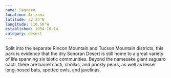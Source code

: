 ```yaml
---
name: Saguaro
location: Arizona
latitude: 32.25°N
longitude: 110.50°W
established: 1994-10-14
category: desert
---
```


Split into the separate Rincon Mountain and Tucson Mountain districts, this park is evidence that the dry Sonoran Desert is still home to a great variety of life spanning six biotic communities. Beyond the namesake giant saguaro cacti, there are barrel cacti, chollas, and prickly pears, as well as lesser long-nosed bats, spotted owls, and javelinas.
